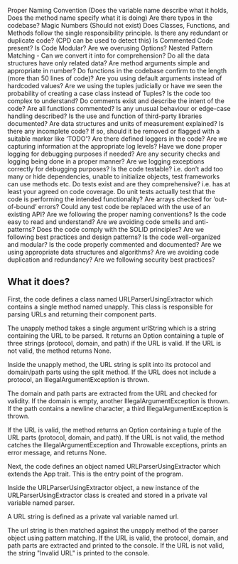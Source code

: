 Proper Naming Convention (Does the variable name describe what it holds, Does the method name specify what it is doing)
Are there typos in the codebase?
Magic Numbers (Should not exist)
Does Classes, Functions, and Methods follow the single responsibility principle.
Is there any redundant or duplicate code? (CPD can be used to detect this)
Is Commented Code present?
Is Code Modular?
Are we overusing Options?
Nested Pattern Matching - Can we convert it into for comprehension?
Do all the data structures have only related data?
Are method arguments simple and appropriate in number?
Do functions in the codebase confirm to the length (more than 50 lines of code)?
Are you using default arguments instead of hardcoded values?
Are we using the tuples judicially or have we seen the probability of creating a case class instead of Tuples?
Is the code too complex to understand?
Do comments exist and describe the intent of the code?
Are all functions commented?
Is any unusual behaviour or edge-case handling described?
Is the use and function of third-party libraries documented?
Are data structures and units of measurement explained?
Is there any incomplete code? If so, should it be removed or flagged with a suitable marker like ‘TODO’?
Are there defined loggers in the code?
Are we capturing information at the appropriate log levels?
Have we done proper logging for debugging purposes if needed?
Are any security checks and logging being done in a proper manner?
Are we logging exceptions correctly for debugging purposes?
Is the code testable? i.e. don’t add too many or hide dependencies, unable to initialize objects, test frameworks can use methods etc.
Do tests exist and are they comprehensive? i.e. has at least your agreed on code coverage.
Do unit tests actually test that the code is performing the intended functionality?
Are arrays checked for ‘out-of-bound’ errors?
Could any test code be replaced with the use of an existing API?
Are we following the proper naming conventions?
Is the code easy to read and understand?
Are we avoiding code smells and anti-patterns?
Does the code comply with the SOLID principles?
Are we following best practices and design patterns?
Is the code well-organized and modular?
Is the code properly commented and documented?
Are we using appropriate data structures and algorithms?
Are we avoiding code duplication and redundancy?
Are we following security best practices?

## What it does?

First, the code defines a class named URLParserUsingExtractor which contains a single method named unapply. This class is responsible for parsing URLs and returning their component parts.

The unapply method takes a single argument urlString which is a string containing the URL to be parsed. It returns an Option containing a tuple of three strings (protocol, domain, and path) if the URL is valid. If the URL is not valid, the method returns None.

Inside the unapply method, the URL string is split into its protocol and domain/path parts using the split method. If the URL does not include a protocol, an IllegalArgumentException is thrown.

The domain and path parts are extracted from the URL and checked for validity. If the domain is empty, another IllegalArgumentException is thrown. If the path contains a newline character, a third IllegalArgumentException is thrown.

If the URL is valid, the method returns an Option containing a tuple of the URL parts (protocol, domain, and path). If the URL is not valid, the method catches the IllegalArgumentException and Throwable exceptions, prints an error message, and returns None.

Next, the code defines an object named URLParserUsingExtractor which extends the App trait. This is the entry point of the program.

Inside the URLParserUsingExtractor object, a new instance of the URLParserUsingExtractor class is created and stored in a private val variable named parser.

A URL string is defined as a private val variable named url.

The url string is then matched against the unapply method of the parser object using pattern matching. If the URL is valid, the protocol, domain, and path parts are extracted and printed to the console. If the URL is not valid, the string "Invalid URL" is printed to the console.
